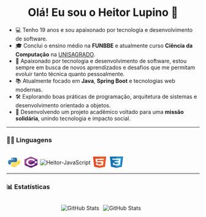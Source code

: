 <h1 align="center">Olá! Eu sou o Heitor Lupino 👋</h1>

- 💻 Tenho 19 anos e sou apaixonado por tecnologia e desenvolvimento de software.
- 🎓 Conclui o ensino médio na **FUNBBE** e atualmente curso **Ciência da Computação** na <a href="https://unisagrado.edu.br">UNISAGRADO</a>. 
- 🎯 Apaixonado por tecnologia e desenvolvimento de software, estou sempre em busca de novos aprendizados e desafios que me permitam evoluir tanto técnica quanto pessoalmente.
- 📚 Atualmente focado em **Java**, **Spring Boot** e tecnologias web modernas.
- 🛠️ Explorando boas práticas de programação, arquitetura de sistemas e desenvolvimento orientado a objetos.
- 🚀 Desenvolvendo um projeto acadêmico voltado para uma **missão solidária**, unindo tecnologia e impacto social.

---

### 👨‍💻 Linguagens
<div style="display: incline_block"><br>
  <img align="center" alt="Heitor-Python" title="Python" height="30" width="40" src="https://raw.githubusercontent.com/devicons/devicon/master/icons/python/python-original.svg"/>
  <img align="center" alt="Heitor-CSharp" title="C#" height="30" width="40" src="https://raw.githubusercontent.com/devicons/devicon/master/icons/csharp/csharp-original.svg"/>
  <img align="center" alt="Heitor-JavaScript" title="JavaScript" height="30" width="40" src="https://cdn.jsdelivr.net/gh/devicons/devicon@latest/icons/javascript/javascript-original.svg"/>  
  <img align="center" alt="Heitor-HTML" title="HTML5" height="30" width="40" src="https://raw.githubusercontent.com/devicons/devicon/master/icons/html5/html5-original.svg"/>
  <img align="center" alt="Heitor-CSS" title="CSS" height="30" width="40" src="https://raw.githubusercontent.com/devicons/devicon/master/icons/css3/css3-original.svg"/>
</div>

---

### 📊 Estatísticas
<div style="display: flex; align-items: center; justify-content: center;">
  <img
    align="left"
    alt="GitHub Stats"
    height="160px"
    style="padding-right: 10px;"
    src="https://github-readme-stats.vercel.app/api?username=heitorlupino&show_icons=true&theme=dark&include_all_commits=true&count_private=true"
  />
  
  <img
    align="left"
    alt="GitHub Stats"
    height="160px"
    style="padding-right: 10px;"
    src="https://github-readme-stats.vercel.app/api/top-langs/?username=heitorlupino&layout=compact&langs_count=9&theme=dark"
  />
</div>
